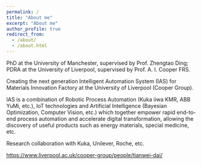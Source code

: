 ```yaml
---
permalink: /
title: "About me"
excerpt: "About me"
author_profile: true
redirect_from: 
  - /about/
  - /about.html
---
```


PhD at the University of Manchester, supervised by Prof. Zhengtao Ding;
PDRA at the University of Liverpool, supervised by Prof. A. I. Cooper FRS.

Creating the next generation Intelligent Automation System (IAS) for Materials Innovation Factory at the University of Liverpool (Cooper Group).

IAS is a combination of Robotic Process Automation (Kuka iiwa KMR, ABB YuMi, etc.), IoT technologies and Artificial Intelligence (Bayesian Optimization, Computer Vision, etc.) which together empower rapid end-to-end process automation and accelerate digital transformation, allowing the discovery of useful products such as energy materials, special medicine, etc.

Research collaboration with Kuka, Unilever, Roche, etc.

https://www.liverpool.ac.uk/cooper-group/people/tianwei-dai/
